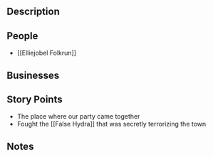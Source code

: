 ## Description

## People
- [[Elliejobel Folkrun]]
## Businesses

## Story Points
- The place where our party came together
- Fought the [[False Hydra]] that was secretly terrorizing the town
## Notes
